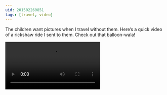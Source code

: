 ```yaml
---
uid: 201502260851
tags: [travel, video]
---
```


The children want pictures when I travel without them. Here’s a quick video of a rickshaw ride I sent to them. Check out that balloon-wala!

<video src="https://cmhelmer.com/media/201502260851_1.mp4" controls><a href="https://cmhelmer.com/media/201502260851_1.mp4" download>Download video</a></video>

